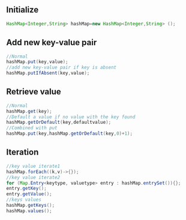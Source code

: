 ## Initialize
```java
HashMap<Integer,String> hashMap=new HashMap<Integer,String> ();
```
## Add new key-value pair
```java
//Normal
hashMap.put(key,value);
//add new key-value pair if key is absent
hashMap.putIfAbsent(key,value);
```
## Retrieve value
```java
//Normal
hashMap.get(key);
//Default a value if no value with the key found
hashMap.getOrDefault(key,defaultvalue);
//Combined with put
hashMap.put(key,hashMap.getOrDefault(key,0)+1);
```

## Iteration
```java
//key value iterate1
hashMap.forEach((k,v)->{});
//key value iterate2
for (Map.Entry<keytype, valuetype> entry : hashMap.entrySet()){};
entry.getKey();
entry.getValue();
//keys values
hashMap.getKeys();
hashMap.values();

```
